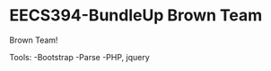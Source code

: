EECS394-BundleUp Brown Team
=============

Brown Team!

Tools:
  -Bootstrap
  -Parse
  -PHP, jquery
